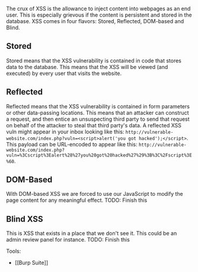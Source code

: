 The crux of XSS is the allowance to inject content into webpages as an end user. This is especially grievous if the content is persistent and stored in the database. XSS comes in four flavors: Stored, Reflected, DOM-based and Blind.

## Stored
Stored means that the XSS vulnerability is contained in code that stores data to the database. This means that the XSS will be viewed (and executed) by every user that visits the website. 

## Reflected
Reflected means that the XSS vulnerability is contained in form parameters or other data-passing locations. This means that an attacker can construct a request, and then entice an unsuspecting third party to send that request on behalf of the attacker to steal that third party's data. A reflected XSS vuln might appear in your inbox looking like this: `http://vulnerable-website.com/index.php?vuln=<script>alert('you got hacked');</script>`. This payload can be URL-encoded to appear like this:  `http://vulnerable-website.com/index.php?vuln=%3Cscript%3Ealert%28%27you%20got%20hacked%27%29%3B%3C%2Fscript%3E%60`. 

## DOM-Based
With DOM-based XSS we are forced to use our JavaScript to modify the page content for any meaningful effect. TODO: Finish this

## Blind XSS
This is XSS that exists in a place that we don't see it. This could be an admin review panel for instance. TODO: Finish this


Tools:
- [[Burp Suite]]
